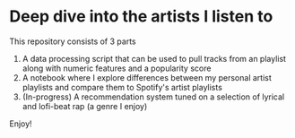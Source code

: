 # Deep dive into the artists I listen to

This repository consists of 3 parts
1. A data processing script that can be used to pull tracks from an playlist along with numeric features and a popularity score
2. A notebook where I explore differences between my personal artist playlists and compare them to Spotify's artist playlists 
3. (In-progress) A recommendation system tuned on a selection of lyrical and lofi-beat rap (a genre I enjoy)

Enjoy!
